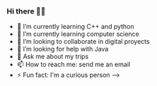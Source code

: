 ### Hi there 👋🏻

- 🔭 I’m currently learning C++ and python
- 🌱 I’m currently learning computer science
- 👯 I’m looking to collaborate in digital proyects
- 🤔 I’m looking for help with Java
- 💬 Ask me about my trips
- 📫 How to reach me: send me an email
- ⚡ Fun fact: I'm a curious person
-->
